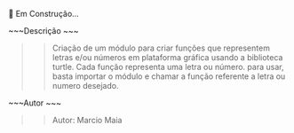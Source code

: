 
🔨 Em Construção...

<div>
~~~Descrição
~~~
  
>>Criação de um módulo para criar funções que representem letras e/ou números
em plataforma gráfica usando a biblioteca turtle.
Cada função representa uma letra ou número.
para usar, basta importar o módulo e chamar a função referente a 
letra ou numero desejado.
  </div>

<div>
~~~Autor
~~~
  
>>Autor: Marcio Maia

</div>
